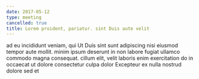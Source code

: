 ```yaml
---
date: 2017-05-12
type: meeting
cancelled: true
title: Lorem proident, pariatur. sint Duis aute velit
---
```

ad eu incididunt veniam, qui Ut Duis sint sunt adipiscing nisi eiusmod tempor aute mollit. minim ipsum deserunt in non labore fugiat ullamco commodo magna consequat. cillum elit, velit laboris enim exercitation do in occaecat ut dolore consectetur culpa dolor Excepteur ex nulla nostrud dolore sed et
